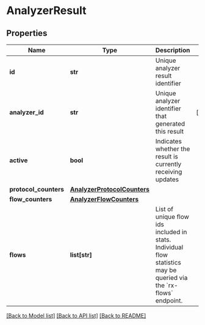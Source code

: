 # AnalyzerResult

## Properties
Name | Type | Description | Notes
------------ | ------------- | ------------- | -------------
**id** | **str** | Unique analyzer result identifier | 
**analyzer_id** | **str** | Unique analyzer identifier that generated this result | [optional] 
**active** | **bool** | Indicates whether the result is currently receiving updates | 
**protocol_counters** | [**AnalyzerProtocolCounters**](AnalyzerProtocolCounters.md) |  | 
**flow_counters** | [**AnalyzerFlowCounters**](AnalyzerFlowCounters.md) |  | 
**flows** | **list[str]** | List of unique flow ids included in stats. Individual flow statistics may be queried via the &#x60;rx-flows&#x60; endpoint.  | 

[[Back to Model list]](../README.md#documentation-for-models) [[Back to API list]](../README.md#documentation-for-api-endpoints) [[Back to README]](../README.md)


